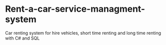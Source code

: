 # Rent-a-car-service-managment-system
Car renting system for hire vehicles, short time renting and long time renting with C# and SQL
